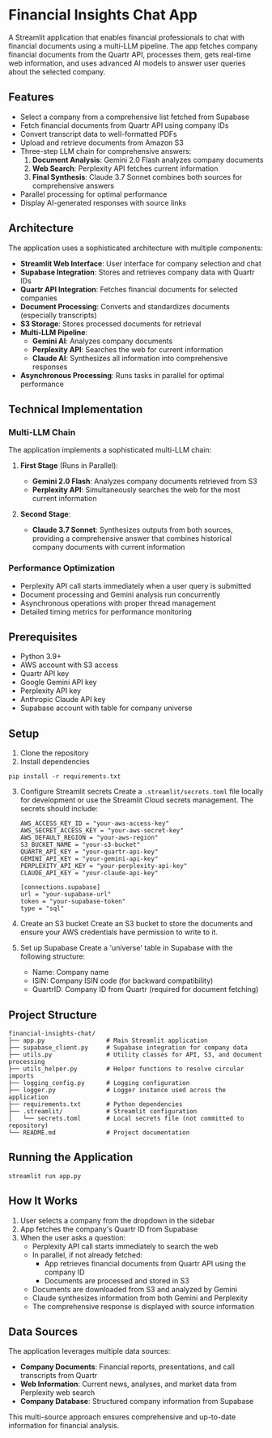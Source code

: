 # Financial Insights Chat App

A Streamlit application that enables financial professionals to chat with financial documents using a multi-LLM pipeline. The app fetches company financial documents from the Quartr API, processes them, gets real-time web information, and uses advanced AI models to answer user queries about the selected company.

## Features

- Select a company from a comprehensive list fetched from Supabase
- Fetch financial documents from Quartr API using company IDs
- Convert transcript data to well-formatted PDFs
- Upload and retrieve documents from Amazon S3
- Three-step LLM chain for comprehensive answers:
  1. **Document Analysis**: Gemini 2.0 Flash analyzes company documents
  2. **Web Search**: Perplexity API fetches current information
  3. **Final Synthesis**: Claude 3.7 Sonnet combines both sources for comprehensive answers
- Parallel processing for optimal performance
- Display AI-generated responses with source links

## Architecture

The application uses a sophisticated architecture with multiple components:

- **Streamlit Web Interface**: User interface for company selection and chat
- **Supabase Integration**: Stores and retrieves company data with Quartr IDs
- **Quartr API Integration**: Fetches financial documents for selected companies
- **Document Processing**: Converts and standardizes documents (especially transcripts)
- **S3 Storage**: Stores processed documents for retrieval
- **Multi-LLM Pipeline**:
  - **Gemini AI**: Analyzes company documents 
  - **Perplexity API**: Searches the web for current information
  - **Claude AI**: Synthesizes all information into comprehensive responses
- **Asynchronous Processing**: Runs tasks in parallel for optimal performance

## Technical Implementation

### Multi-LLM Chain
The application implements a sophisticated multi-LLM chain:

1. **First Stage** (Runs in Parallel):
   - **Gemini 2.0 Flash**: Analyzes company documents retrieved from S3
   - **Perplexity API**: Simultaneously searches the web for the most current information

2. **Second Stage**:
   - **Claude 3.7 Sonnet**: Synthesizes outputs from both sources, providing a comprehensive answer that combines historical company documents with current information

### Performance Optimization
- Perplexity API call starts immediately when a user query is submitted
- Document processing and Gemini analysis run concurrently
- Asynchronous operations with proper thread management
- Detailed timing metrics for performance monitoring

## Prerequisites

- Python 3.9+
- AWS account with S3 access
- Quartr API key
- Google Gemini API key
- Perplexity API key
- Anthropic Claude API key
- Supabase account with table for company universe

## Setup

1. Clone the repository
2. Install dependencies
```
pip install -r requirements.txt
```

3. Configure Streamlit secrets
   Create a `.streamlit/secrets.toml` file locally for development or use the Streamlit Cloud secrets management. The secrets should include:
   ```
   AWS_ACCESS_KEY_ID = "your-aws-access-key"
   AWS_SECRET_ACCESS_KEY = "your-aws-secret-key"
   AWS_DEFAULT_REGION = "your-aws-region"
   S3_BUCKET_NAME = "your-s3-bucket"
   QUARTR_API_KEY = "your-quartr-api-key"
   GEMINI_API_KEY = "your-gemini-api-key"
   PERPLEXITY_API_KEY = "your-perplexity-api-key"
   CLAUDE_API_KEY = "your-claude-api-key"

   [connections.supabase]
   url = "your-supabase-url"
   token = "your-supabase-token"
   type = "sql"
   ```

4. Create an S3 bucket
   Create an S3 bucket to store the documents and ensure your AWS credentials have permission to write to it.

5. Set up Supabase
   Create a 'universe' table in Supabase with the following structure:
   - Name: Company name
   - ISIN: Company ISIN code (for backward compatibility)
   - QuartrID: Company ID from Quartr (required for document fetching)

## Project Structure
```
financial-insights-chat/
├── app.py                 # Main Streamlit application
├── supabase_client.py     # Supabase integration for company data
├── utils.py               # Utility classes for API, S3, and document processing
├── utils_helper.py        # Helper functions to resolve circular imports
├── logging_config.py      # Logging configuration
├── logger.py              # Logger instance used across the application
├── requirements.txt       # Python dependencies
├── .streamlit/            # Streamlit configuration
│   └── secrets.toml       # Local secrets file (not committed to repository)
└── README.md              # Project documentation
```

## Running the Application
```
streamlit run app.py
```

## How It Works

1. User selects a company from the dropdown in the sidebar
2. App fetches the company's Quartr ID from Supabase
3. When the user asks a question:
   - Perplexity API call starts immediately to search the web
   - In parallel, if not already fetched:
     - App retrieves financial documents from Quartr API using the company ID
     - Documents are processed and stored in S3
   - Documents are downloaded from S3 and analyzed by Gemini
   - Claude synthesizes information from both Gemini and Perplexity
   - The comprehensive response is displayed with source information

## Data Sources

The application leverages multiple data sources:
- **Company Documents**: Financial reports, presentations, and call transcripts from Quartr
- **Web Information**: Current news, analyses, and market data from Perplexity web search
- **Company Database**: Structured company information from Supabase

This multi-source approach ensures comprehensive and up-to-date information for financial analysis.
